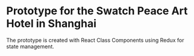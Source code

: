 # Prototype for the Swatch Peace Art Hotel in Shanghai

The prototype is created with React Class Components using Redux for state management.
